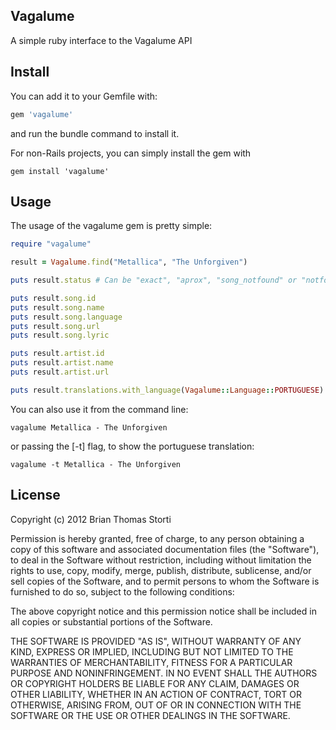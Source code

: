 ## Vagalume

A simple ruby interface to the Vagalume API

## Install

You can add it to your Gemfile with:
```ruby
gem 'vagalume'
```
and run the bundle command to install it.

For non-Rails projects, you can simply install the gem with
```console
gem install 'vagalume'
```

## Usage

The usage of the vagalume gem is pretty simple:

```ruby
require "vagalume"

result = Vagalume.find("Metallica", "The Unforgiven")

puts result.status # Can be "exact", "aprox", "song_notfound" or "notfound"

puts result.song.id
puts result.song.name
puts result.song.language
puts result.song.url
puts result.song.lyric

puts result.artist.id
puts result.artist.name
puts result.artist.url

puts result.translations.with_language(Vagalume::Language::PORTUGUESE) # return a Song object
```

You can also use it from the command line: 
```console
vagalume Metallica - The Unforgiven
```
or passing the [-t] flag, to show the portuguese translation:
```console
vagalume -t Metallica - The Unforgiven
```


## License

Copyright (c) 2012 Brian Thomas Storti

Permission is hereby granted, free of charge, to any person obtaining
a copy of this software and associated documentation files (the
"Software"), to deal in the Software without restriction, including
without limitation the rights to use, copy, modify, merge, publish,
distribute, sublicense, and/or sell copies of the Software, and to
permit persons to whom the Software is furnished to do so, subject to
the following conditions:

The above copyright notice and this permission notice shall be
included in all copies or substantial portions of the Software.

THE SOFTWARE IS PROVIDED "AS IS", WITHOUT WARRANTY OF ANY KIND,
EXPRESS OR IMPLIED, INCLUDING BUT NOT LIMITED TO THE WARRANTIES OF
MERCHANTABILITY, FITNESS FOR A PARTICULAR PURPOSE AND
NONINFRINGEMENT. IN NO EVENT SHALL THE AUTHORS OR COPYRIGHT HOLDERS BE
LIABLE FOR ANY CLAIM, DAMAGES OR OTHER LIABILITY, WHETHER IN AN ACTION
OF CONTRACT, TORT OR OTHERWISE, ARISING FROM, OUT OF OR IN CONNECTION
WITH THE SOFTWARE OR THE USE OR OTHER DEALINGS IN THE SOFTWARE.
